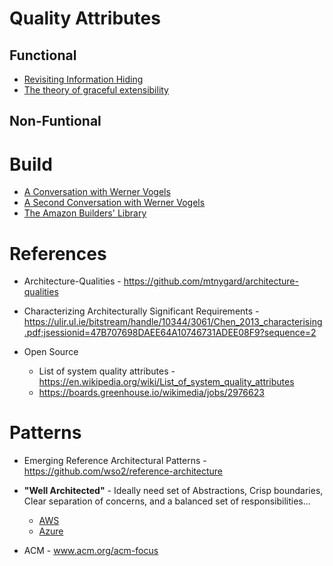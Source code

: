# Quality Attributes

## Functional

* [Revisiting Information Hiding](https://link.springer.com/chapter/10.1007%2F978-3-642-22655-7_8)
* [The theory of graceful extensibility](https://link.springer.com/article/10.1007/s10669-018-9708-3)

## Non-Funtional

# Build

* [A Conversation with Werner Vogels](https://queue.acm.org/detail.cfm?id=1142065)
* [A Second Conversation with Werner Vogels](https://queue.acm.org/detail.cfm?id=3434573)
* [The Amazon Builders' Library](https://aws.amazon.com/builders-library/)

# References

* Architecture-Qualities - https://github.com/mtnygard/architecture-qualities

* Characterizing Architecturally Significant Requirements - https://ulir.ul.ie/bitstream/handle/10344/3061/Chen_2013_characterising.pdf;jsessionid=47B707698DAEE64A10746731ADEE08F9?sequence=2

* Open Source
  * List of system quality attributes - https://en.wikipedia.org/wiki/List_of_system_quality_attributes
  * https://boards.greenhouse.io/wikimedia/jobs/2976623

# Patterns

* Emerging Reference Architectural Patterns - https://github.com/wso2/reference-architecture

* **"Well Architected"** - Ideally need set of Abstractions, Crisp boundaries, Clear separation of concerns, and a balanced set of responsibilities...
  * [AWS](https://aws.amazon.com/architecture/)
  * [Azure](https://azure.microsoft.com/en-us/blog/introducing-the-microsoft-azure-wellarchitected-framework/)

* ACM - www.acm.org/acm-focus


